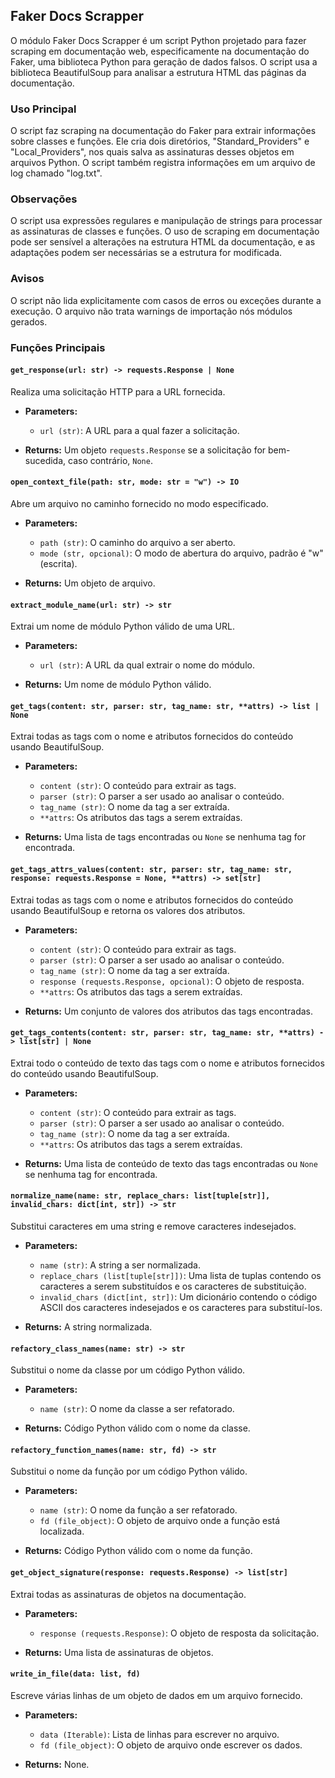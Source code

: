 ## Faker Docs Scrapper

O módulo Faker Docs Scrapper é um script Python projetado para fazer scraping em documentação web, especificamente na documentação do Faker, uma biblioteca Python para geração de dados falsos. O script usa a biblioteca BeautifulSoup para analisar a estrutura HTML das páginas da documentação.

### Uso Principal

O script faz scraping na documentação do Faker para extrair informações sobre classes e funções. Ele cria dois diretórios, "Standard_Providers" e "Local_Providers", nos quais salva as assinaturas desses objetos em arquivos Python. O script também registra informações em um arquivo de log chamado "log.txt".

### Observações

O script usa expressões regulares e manipulação de strings para processar as assinaturas de classes e funções. O uso de scraping em documentação pode ser sensível a alterações na estrutura HTML da documentação, e as adaptações podem ser necessárias se a estrutura for modificada.

### Avisos

O script não lida explicitamente com casos de erros ou exceções durante a execução. 
O arquivo não trata warnings de importação nós módulos gerados.

### Funções Principais

#### `get_response(url: str) -> requests.Response | None`

Realiza uma solicitação HTTP para a URL fornecida.

- **Parameters:**
  - `url (str)`: A URL para a qual fazer a solicitação.

- **Returns:** Um objeto `requests.Response` se a solicitação for bem-sucedida, caso contrário, `None`.

#### `open_context_file(path: str, mode: str = "w") -> IO`

Abre um arquivo no caminho fornecido no modo especificado.

- **Parameters:**
  - `path (str)`: O caminho do arquivo a ser aberto.
  - `mode (str, opcional)`: O modo de abertura do arquivo, padrão é "w" (escrita).

- **Returns:** Um objeto de arquivo.

#### `extract_module_name(url: str) -> str`

Extrai um nome de módulo Python válido de uma URL.

- **Parameters:**
  - `url (str)`: A URL da qual extrair o nome do módulo.

- **Returns:** Um nome de módulo Python válido.

#### `get_tags(content: str, parser: str, tag_name: str, **attrs) -> list | None`

Extrai todas as tags com o nome e atributos fornecidos do conteúdo usando BeautifulSoup.

- **Parameters:**
  - `content (str)`: O conteúdo para extrair as tags.
  - `parser (str)`: O parser a ser usado ao analisar o conteúdo.
  - `tag_name (str)`: O nome da tag a ser extraída.
  - `**attrs`: Os atributos das tags a serem extraídas.

- **Returns:** Uma lista de tags encontradas ou `None` se nenhuma tag for encontrada.

#### `get_tags_attrs_values(content: str, parser: str, tag_name: str, response: requests.Response = None, **attrs) -> set[str]`

Extrai todas as tags com o nome e atributos fornecidos do conteúdo usando BeautifulSoup e retorna os valores dos atributos.

- **Parameters:**
  - `content (str)`: O conteúdo para extrair as tags.
  - `parser (str)`: O parser a ser usado ao analisar o conteúdo.
  - `tag_name (str)`: O nome da tag a ser extraída.
  - `response (requests.Response, opcional)`: O objeto de resposta.
  - `**attrs`: Os atributos das tags a serem extraídas.

- **Returns:** Um conjunto de valores dos atributos das tags encontradas.

#### `get_tags_contents(content: str, parser: str, tag_name: str, **attrs) -> list[str] | None`

Extrai todo o conteúdo de texto das tags com o nome e atributos fornecidos do conteúdo usando BeautifulSoup.

- **Parameters:**
  - `content (str)`: O conteúdo para extrair as tags.
  - `parser (str)`: O parser a ser usado ao analisar o conteúdo.
  - `tag_name (str)`: O nome da tag a ser extraída.
  - `**attrs`: Os atributos das tags a serem extraídas.

- **Returns:** Uma lista de conteúdo de texto das tags encontradas ou `None` se nenhuma tag for encontrada.

#### `normalize_name(name: str, replace_chars: list[tuple[str]], invalid_chars: dict[int, str]) -> str`

Substitui caracteres em uma string e remove caracteres indesejados.

- **Parameters:**
  - `name (str)`: A string a ser normalizada.
  - `replace_chars (list[tuple[str]])`: Uma lista de tuplas contendo os caracteres a serem substituídos e os caracteres de substituição.
  - `invalid_chars (dict[int, str])`: Um dicionário contendo o código ASCII dos caracteres indesejados e os caracteres para substituí-los.

- **Returns:** A string normalizada.

#### `refactory_class_names(name: str) -> str`

Substitui o nome da classe por um código Python válido.

- **Parameters:**
  - `name (str)`: O nome da classe a ser refatorado.

- **Returns:** Código Python válido com o nome da classe.

#### `refactory_function_names(name: str, fd) -> str`

Substitui o nome da função por um código Python válido.

- **Parameters:**
  - `name (str)`: O nome da função a ser refatorado.
  - `fd (file_object)`: O objeto de arquivo onde a função está localizada.

- **Returns:** Código Python válido com o nome da função.

#### `get_object_signature(response: requests.Response) -> list[str]`

Extrai todas as assinaturas de objetos na documentação.

- **Parameters:**
  - `response (requests.Response)`: O objeto de resposta da solicitação.

- **Returns:** Uma lista de assinaturas de objetos.

#### `write_in_file(data: list, fd)`

Escreve várias linhas de um objeto de dados em um arquivo fornecido.

- **Parameters:**
  - `data (Iterable)`: Lista de linhas para escrever no arquivo.
  - `fd (file_object)`: O objeto de arquivo onde escrever os dados.

- **Returns:** None.
